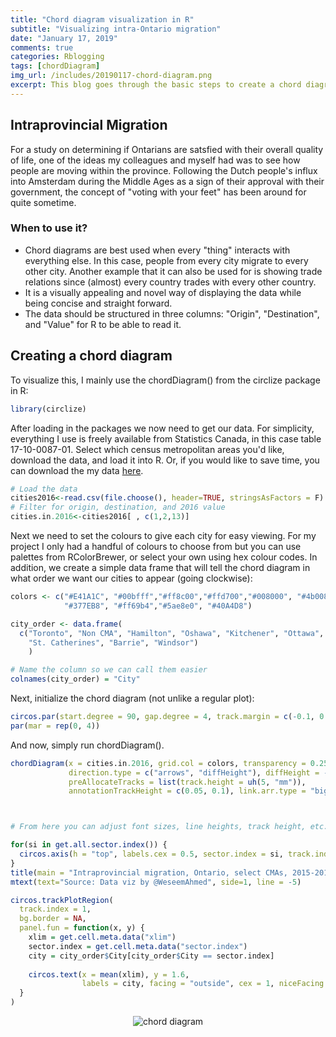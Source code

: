 ```yaml
---
title: "Chord diagram visualization in R"
subtitle: "Visualizing intra-Ontario migration"
date: "January 17, 2019"
comments: true
categories: Rblogging
tags: [chordDiagram]
img_url: /includes/20190117-chord-diagram.png
excerpt: This blog goes through the basic steps to create a chord diagram which is a fantastic data visualization tool for showing the magnitudes of different groups' interactions.
---
```

## Intraprovincial Migration
For a study on determining if Ontarians are satsfied with their overall quality of life, one of the ideas my colleagues and myself had was to see how people are moving within the province. Following the Dutch people's influx into Amsterdam during the Middle Ages as a sign of their approval with their government, the concept of "voting with your feet" has been around for quite sometime.

### When to use it?
- Chord diagrams are best used when every "thing" interacts with everything else. In this case, people from every city migrate to every other city. Another example that it can also be used for is showing trade relations since (almost) every country trades with every other country.
- It is a visually appealing and novel way of displaying the data while being concise and straight forward.
- The data should be structured in three columns: "Origin", "Destination", and "Value" for R to be able to read it.

## Creating a chord diagram
To visualize this, I mainly use the chordDiagram() from the circlize package in R:

```r
library(circlize)
```

After loading in the packages we now need to get our data. For simplicity, everything I use is freely available from Statistics Canada, in this case table 17-10-0087-01. Select which census metropolitan areas you'd like, download the data, and load it into R. Or, if you would like to save time, you can download the my data <a href="https://drive.google.com/file/d/126Y0A8tyRoz7cGko2Y96JCq1R11nhKgV/view?usp=sharing">here</a>.

```r
# Load the data 
cities2016<-read.csv(file.choose(), header=TRUE, stringsAsFactors = F) 
# Filter for origin, destination, and 2016 value 
cities.in.2016<-cities2016[ , c(1,2,13)] 
```

Next we need to set the colours to give each city for easy viewing. For my project I only had a handful of colours to choose from but you can use palettes from RColorBrewer, or select your own using hex colour codes. In addition, we create a simple data frame that will tell the chord diagram in what order we want our cities to appear (going clockwise):

```r
colors <- c("#E41A1C", "#00bfff","#ff8c00","#ffd700","#008000", "#4b0082", "#800000", 
            "#377EB8", "#ff69b4","#5ae8e0", "#40A4D8")

city_order <- data.frame(
  c("Toronto", "Non CMA", "Hamilton", "Oshawa", "Kitchener", "Ottawa", "Guelph", "London", 
    "St. Catherines", "Barrie", "Windsor")
    )

# Name the column so we can call them easier
colnames(city_order) = "City"  
```

Next, initialize the chord diagram (not unlike a regular plot):

```r
circos.par(start.degree = 90, gap.degree = 4, track.margin = c(-0.1, 0.1), points.overflow.warning = FALSE)
par(mar = rep(0, 4))
```
And now, simply run chordDiagram().

```r
chordDiagram(x = cities.in.2016, grid.col = colors, transparency = 0.25, order = city_order$City, directional = 1,
             direction.type = c("arrows", "diffHeight"), diffHeight = -0.04, annotationTrack = "grid", 
             preAllocateTracks = list(track.height = uh(5, "mm")),
             annotationTrackHeight = c(0.05, 0.1), link.arr.type = "big.arrow", link.sort = TRUE, link.largest.ontop = TRUE)



# From here you can adjust font sizes, line heights, track height, etc. until you are satisfied with the end result.

for(si in get.all.sector.index()) {
  circos.axis(h = "top", labels.cex = 0.5, sector.index = si, track.index = 2)
}
title(main = "Intraprovincial migration, Ontario, select CMAs, 2015-2016", cex.main = 1.5, line = -4)
mtext(text="Source: Data viz by @WeseemAhmed", side=1, line = -5)

circos.trackPlotRegion(
  track.index = 1, 
  bg.border = NA, 
  panel.fun = function(x, y) {
    xlim = get.cell.meta.data("xlim")
    sector.index = get.cell.meta.data("sector.index")
    city = city_order$City[city_order$City == sector.index]
    
    circos.text(x = mean(xlim), y = 1.6, 
                labels = city, facing = "outside", cex = 1, niceFacing = TRUE, adj = c(0.5, 0), font = 2)
  }
)    
```

<p align="center">
  <img alt="chord diagram"
  src="{{ site.baseurl }}/img/20190117-chord-diagram.png"/>
</p>

